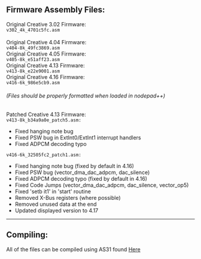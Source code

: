 ## Firmware Assembly Files:<br>

Original Creative 3.02 Firmware:<br>
```v302_4k_4701c5fc.asm```<br>
<br>
Original Creative 4.04 Firmware:<br>
```v404-8k_49fc3869.asm```<br>
Original Creative 4.05 Firmware:<br>
```v405-8k_e51aff23.asm```<br>
Original Creative 4.13 Firmware:<br>
```v413-8k_e22e9001.asm```<br>
Original Creative 4.16 Firmware:<br>
```v416-6k_986e5cb9.asm```<br>
###### (Files should be properly formatted when loaded in nodepad++)<br>

Patched Creative 4.13 Firmware:<br>
```v413-8k_b34a9a0e_patch5.asm:```
- Fixed hanging note bug
- Fixed PSW bug in ExtInt0/ExtInt1 interrupt handlers
- Fixed ADPCM decoding typo

```v416-6k_32505fc2_patch1.asm:```
- Fixed hanging note bug (fixed by default in 4.16)
- Fixed PSW bug (vector_dma_dac_adpcm, dac_silence)
- Fixed ADPCM decoding typo (fixed by default in 4.16)
- Fixed Code Jumps (vector_dma_dac_adpcm, dac_silence, vector_op5)
- Fixed 'setb it1' in 'start' routine
- Removed X-Bus registers (where possible)
- Removed unused data at the end
- Updated displayed version to 4.17

---
## Compiling:
All of the files can be compiled using AS31 found [Here](https://www.pjrc.com/tech/8051/tools/as31-doc.html)
